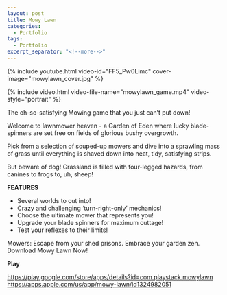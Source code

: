 ```yaml
---
layout: post
title: Mowy Lawn
categories:
  - Portfolio
tags:
  - Portfolio
excerpt_separator: "<!--more-->"
---
```


{% include youtube.html video-id="FF5_Pw0Limc" cover-image="mowylawn_cover.jpg" %}

{% include video.html video-file-name="mowylawn_game.mp4" video-style="portrait" %}

The oh-so-satisfying Mowing game that you just can’t put down!

Welcome to lawnmower heaven - a Garden of Eden where lucky blade-spinners are set free on fields of glorious bushy overgrowth.

Pick from a selection of souped-up mowers and dive into a sprawling mass of grass until everything is shaved down into neat, tidy, satisfying strips.

But beware of dog! Grassland is filled with four-legged hazards, from canines to frogs to, uh, sheep!

**FEATURES**
* Several worlds to cut into!
* Crazy and challenging ‘turn-right-only’ mechanics!
* Choose the ultimate mower that represents you!
* Upgrade your blade spinners for maximum cuttage!
* Test your reflexes to their limits!

Mowers: Escape from your shed prisons. Embrace your garden zen. Download Mowy Lawn Now!

**Play**

<https://play.google.com/store/apps/details?id=com.playstack.mowylawn>
<https://apps.apple.com/us/app/mowy-lawn/id1324982051>